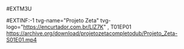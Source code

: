 #EXTM3U

#EXTINF:-1 tvg-name="Projeto Zeta" tvg-logo="https://encurtador.com.br/LlZ7K" , T01EP01
https://archive.org/download/projetozetacompletodub/Projeto_Zeta-S01E01.mp4
